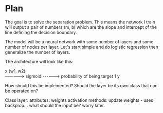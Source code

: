 # Plan

The goal is to solve the separation problem. This means the network I train will
output a pair of numbers (m, b) which are the slope and intercept of 
the line defining the decision boundary.

The model will be a neural network with some number of layers
and some number of nodes per layer. Let's start simple and do
logistic regression then generalize the number of layers.

The architecture will look like this:

x	(w1, w2)		
 	------->  sigmoid ------> probability of being target 1	
y


How should this be implemented? Should the layer be its own class
that can be operated on?

Class layer:
	attributes:
		weights
		activation
	methods:
		update weights
			- uses backprop... what should the input be? worry
			  later.
